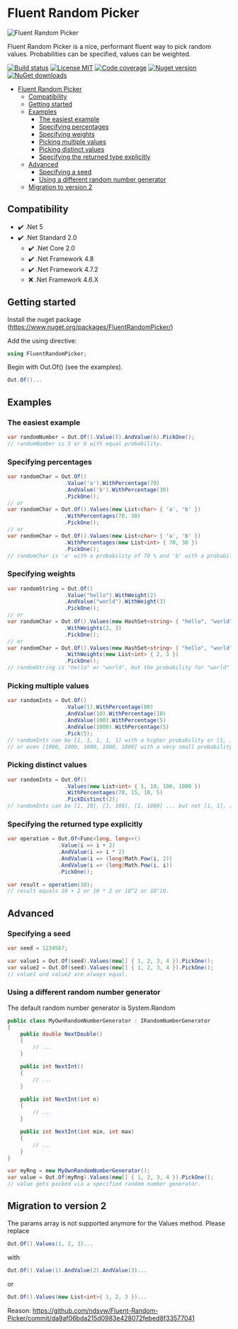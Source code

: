 # Fluent Random Picker

![Fluent Random Picker](https://raw.githubusercontent.com/ndsvw/Fluent-Random-Picker/main/FluentRandomPicker/icon48x48.png "Fluent Random Picker")

Fluent Random Picker is a nice, performant fluent way to pick random values.
Probabilities can be specified, values can be weighted.

[![Build status](https://github.com/ndsvw/Fluent-Random-Picker/actions/workflows/dotnet.yml/badge.svg)](https://github.com/ndsvw/Fluent-Random-Picker)
[![License MIT](https://img.shields.io/github/license/ndsvw/Fluent-Random-Picker)](https://github.com/ndsvw/Fluent-Random-Picker/blob/main/LICENSE)
[![Code coverage](https://img.shields.io/codecov/c/github/ndsvw/Fluent-Random-Picker)](https://app.codecov.io/gh/ndsvw/Fluent-Random-Picker)
[![Nuget version](https://img.shields.io/nuget/v/FluentRandomPicker)](https://www.nuget.org/packages/FluentRandomPicker)
[![NuGet downloads](https://img.shields.io/nuget/dt/FluentRandomPicker.svg)](https://www.nuget.org/packages/FluentRandomPicker)

- [Fluent Random Picker](#fluent-random-picker)
  - [Compatibility](#compatibility)
  - [Getting started](#getting-started)
  - [Examples](#examples)
    - [The easiest example](#the-easiest-example)
    - [Specifying percentages](#specifying-percentages)
    - [Specifying weights](#specifying-weights)
    - [Picking multiple values](#picking-multiple-values)
    - [Picking distinct values](#picking-distinct-values)
    - [Specifying the returned type explicitly](#specifying-the-returned-type-explicitly)
  - [Advanced](#advanced)
    - [Specifying a seed](#specifying-a-seed)
    - [Using a different random number generator](#using-a-different-random-number-generator)
  - [Migration to version 2](#migration-to-version-2)

## Compatibility

- ✔️ .Net 5
- ✔️ .Net Standard 2.0
  - ✔️ .Net Core 2.0
  - ✔️ .Net Framework 4.8
  - ✔️ .Net Framework 4.7.2
  - ❌ .Net Framework 4.6.X

## Getting started

Install the nuget package (https://www.nuget.org/packages/FluentRandomPicker/)

Add the using directive:
```c#
using FluentRandomPicker;
```

Begin with Out.Of() (see the examples).
```c#
Out.Of()...
```


## Examples

### The easiest example
```c#
var randomNumber = Out.Of().Value(5).AndValue(6).PickOne();
// randomNumber is 5 or 6 with equal probability.
```

### Specifying percentages
```c#
var randomChar = Out.Of()
                  .Value('a').WithPercentage(70)
                  .AndValue('b').WithPercentage(30)
                  .PickOne();
// or
var randomChar = Out.Of().Values(new List<char> { 'a', 'b' })
                  .WithPercentages(70, 30)
                  .PickOne();
// or
var randomChar = Out.Of().Values(new List<char> { 'a', 'b' })
                  .WithPercentages(new List<int> { 70, 30 })
                  .PickOne();
// randomChar is 'a' with a probability of 70 % and 'b' with a probability of 30 %.
```

### Specifying weights
```c#
var randomString = Out.Of()
                  .Value("hello").WithWeight(2)
                  .AndValue("world").WithWeight(3)
                  .PickOne();
// or
var randomChar = Out.Of().Values(new HashSet<string> { "hello", "world" })
                  .WithWeights(2, 3)
                  .PickOne();
// or
var randomChar = Out.Of().Values(new HashSet<string> { "hello", "world" })
                  .WithWeights(new List<int> { 2, 3 })
                  .PickOne();
// randomString is "hello" or "world", but the probability for "world" is 1.5 times as high.
```

### Picking multiple values
```c#
var randomInts = Out.Of()
                  .Value(1).WithPercentage(80)
                  .AndValue(10).WithPercentage(10)
                  .AndValue(100).WithPercentage(5)
                  .AndValue(1000).WithPercentage(5)
                  .Pick(5);
// randomInts can be [1, 1, 1, 1, 1] with a higher probability or [1, 1, 100, 10, 1]
// or even [1000, 1000, 1000, 1000, 1000] with a very small probability.
```

### Picking distinct values
```c#
var randomInts = Out.Of()
                  .Values(new List<int> { 1, 10, 100, 1000 })
                  .WithPercentages(70, 15, 10, 5)
                  .PickDistinct(2);
// randomInts can be [1, 10], [1, 100], [1, 1000] ... but not [1, 1], [10, 10], ...
```

### Specifying the returned type explicitly
```c#
var operation = Out.Of<Func<long, long>>()
                .Value(i => i + 2)
                .AndValue(i => i * 2)
                .AndValue(i => (long)Math.Pow(i, 2))
                .AndValue(i => (long)Math.Pow(i, i))
                .PickOne();

var result = operation(10);
// result equals 10 + 2 or 10 * 2 or 10^2 or 10^10. 
```

## Advanced

### Specifying a seed
```c#
var seed = 1234567;

var value1 = Out.Of(seed).Values(new[] { 1, 2, 3, 4 }).PickOne();
var value2 = Out.Of(seed).Values(new[] { 1, 2, 3, 4 }).PickOne();
// value1 und value2 are always equal.
```

### Using a different random number generator
The default random number generator is System.Random
```c#
public class MyOwnRandomNumberGenerator : IRandomNumberGenerator
{
    public double NextDouble()
    {
        // ...
    }

    public int NextInt()
    {
        // ...
    }

    public int NextInt(int n)
    {
        // ...
    }

    public int NextInt(int min, int max)
    {
        // ...
    }
}

var myRng = new MyOwnRandomNumberGenerator();
var value = Out.Of(myRng).Values(new[] { 1, 2, 3, 4 }).PickOne();
// value gets picked via a specified random number generator.
```

## Migration to version 2

The params array is not supported anymore for the Values method. Please replace 
```c#
Out.Of().Values(1, 2, 3)...
```
with
```c#
Out.Of().Value(1).AndValue(2).AndValue(3)...
```
or
```c#
Out.Of().Values(new List<int>{ 1, 2, 3 })...
```

Reason: https://github.com/ndsvw/Fluent-Random-Picker/commit/da9af06bda215d0983e428072febed8f33577041